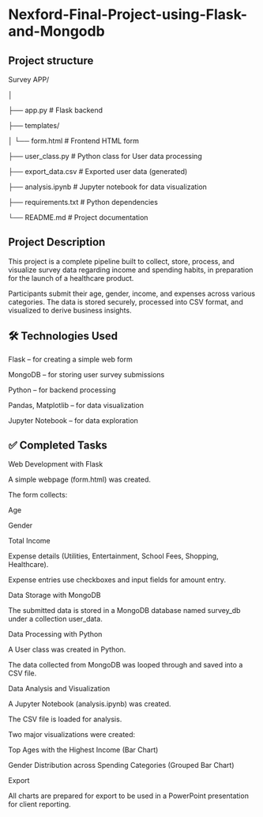 # Nexford-Final-Project-using-Flask-and-Mongodb

## Project structure

Survey APP/


│

├── app.py                 # Flask backend

├── templates/

│   └── form.html          # Frontend HTML form

├── user_class.py          # Python class for User data processing

├── export_data.csv        # Exported user data (generated)

├── analysis.ipynb         # Jupyter notebook for data visualization

├── requirements.txt       # Python dependencies

└── README.md              # Project documentation


## Project Description
This project is a complete pipeline built to collect, store, process, and visualize survey data regarding income and spending habits, in preparation for the launch of a healthcare product.

Participants submit their age, gender, income, and expenses across various categories. The data is stored securely, processed into CSV format, and visualized to derive business insights.

## 🛠️ Technologies Used
Flask – for creating a simple web form

MongoDB – for storing user survey submissions

Python – for backend processing

Pandas, Matplotlib – for data visualization

Jupyter Notebook – for data exploration

## ✅ Completed Tasks
Web Development with Flask

A simple webpage (form.html) was created.

The form collects:

Age

Gender

Total Income

Expense details (Utilities, Entertainment, School Fees, Shopping, Healthcare).

Expense entries use checkboxes and input fields for amount entry.

Data Storage with MongoDB

The submitted data is stored in a MongoDB database named survey_db under a collection user_data.

Data Processing with Python

A User class was created in Python.

The data collected from MongoDB was looped through and saved into a CSV file.

Data Analysis and Visualization

A Jupyter Notebook (analysis.ipynb) was created.

The CSV file is loaded for analysis.

Two major visualizations were created:

Top Ages with the Highest Income (Bar Chart)

Gender Distribution across Spending Categories (Grouped Bar Chart)

Export

All charts are prepared for export to be used in a PowerPoint presentation for client reporting.

